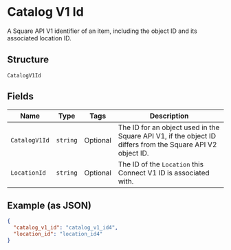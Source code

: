 
# Catalog V1 Id

A Square API V1 identifier of an item, including the object ID and its associated location ID.

## Structure

`CatalogV1Id`

## Fields

| Name | Type | Tags | Description |
|  --- | --- | --- | --- |
| `CatalogV1Id` | `string` | Optional | The ID for an object used in the Square API V1, if the object ID differs from the Square API V2 object ID. |
| `LocationId` | `string` | Optional | The ID of the `Location` this Connect V1 ID is associated with. |

## Example (as JSON)

```json
{
  "catalog_v1_id": "catalog_v1_id4",
  "location_id": "location_id4"
}
```


